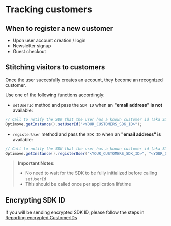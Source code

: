 # Tracking customers

## When to register a new customer
- Upon user account creation / login
- Newsletter signup
- Guest checkout

## Stitching visitors to customers
Once the user succesfully creates an account, they become an recognized customer. 

Use one of the following functions accordingly:

- `setUserId` method and pass the `SDK ID` when an **"email address" is not** available:
```java
// Call to notify the SDK that the user has a known customer id (aka SDK ID)
Optimove.getInstance().setUserId("<YOUR_CUSTOMERS_SDK_ID>");
```

- `registerUser` method and pass the `SDK ID` when an **"email address" is** available:
```java
// Call to notify the SDK that the user has a known customer id (aka SDK ID)
Optimove.getInstance().registerUser("<YOUR_CUSTOMERS_SDK_ID>", "<YOUR_CUSTOMERS_EMAIL_ADDRESS>");
```

> **Important Notes:**
> - No need to wait for the SDK to be fully initialized before calling `setUserId` 
> - This should be called once per application lifetime

## Encrypting SDK ID
If you will be sending encrypted SDK ID, please follow the steps in [Reporting encrypted CustomerIDs](https://github.com/optimove-tech/Reporting-Encrypted-CustomerID)
